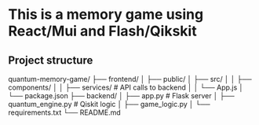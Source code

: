 # This is a memory game using React/Mui and Flash/Qikskit

## **Project structure**

quantum-memory-game/
├── frontend/
│ ├── public/
│ ├── src/
│ │ ├── components/
│ │ ├── services/ # API calls to backend
│ │ └── App.js
│ └── package.json
├── backend/
│ ├── app.py # Flask server
│ ├── quantum_engine.py # Qiskit logic
│ ├── game_logic.py
│ └── requirements.txt
└── README.md
